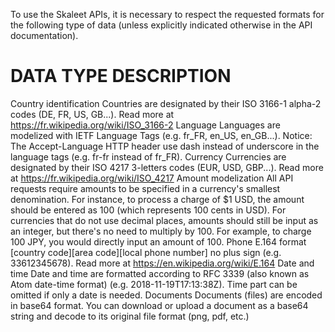 To use the Skaleet APIs, it is necessary to respect the requested formats for the following type of data (unless explicitly indicated otherwise in the API documentation).

# DATA TYPE	DESCRIPTION

Country identification	Countries are designated by their ISO 3166-1 alpha-2 codes (DE, FR, US, GB...).
Read more at https://fr.wikipedia.org/wiki/ISO_3166-2
Language	Languages are modelized with IETF Language Tags (e.g. fr_FR, en_US, en_GB...).
Notice: The Accept-Language HTTP header use dash instead of underscore in the language tags (e.g. fr-fr instead of fr_FR).
Currency	Currencies are designated by their ISO 4217 3-letters codes (EUR, USD, GBP...).
Read more at https://fr.wikipedia.org/wiki/ISO_4217
Amount modelization	All API requests require amounts to be specified in a currency's smallest denomination. For instance, to process a charge of $1 USD, the amount should be entered as 100 (which represents 100 cents in USD). For currencies that do not use decimal places, amounts should still be input as an integer, but there's no need to multiply by 100. For example, to charge 100 JPY, you would directly input an amount of 100.
Phone	E.164 format [country code][area code][local phone number] no plus sign (e.g. 33612345678).
Read more at https://en.wikipedia.org/wiki/E.164
Date and time	Date and time are formatted according to RFC 3339 (also known as Atom date-time format) (e.g. 2018-11-19T17:13:38Z). Time part can be omitted if only a date is needed.
Documents	Documents (files) are encoded in base64 format. You can download or upload a document as a base64 string and decode to its original file format (png, pdf, etc.)

